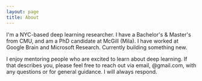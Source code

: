 ```yaml
---
layout: page
title: About
---
```


I'm a NYC-based deep learning researcher. I have a Bachelor's & Master's from CMU, and am a PhD candidate at McGill (Mila). I have worked at Google Brain and Microsoft Research. Currently building something new.

I enjoy mentoring people who are excited to learn about deep learning. If that describes you, please feel free to reach out via email, <myname>@gmail.com, with any questions or for general guidance. I will always respond.

<br /> 


